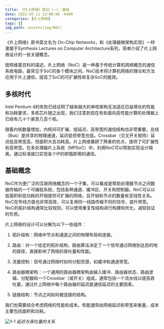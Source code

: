```yaml
---
title: 《片上网络》笔记（一）：基础
date: 2022-05-11 13:08:00 -0400
categories: [片上网络]
tags: []
img_path: /assets/img/NOC/
---
```


《片上网络》原书英文名为 *On-Chip Networks*，和《处理器微架构实现》一样隶属于Synthesis Lectures on Computer Architecture系列，简单介绍了片上网络设计的一些关键概念。

按照维基百科的描述，片上网络（NoC）是一种基于传统计算机网络概念的通信系统电路，最常见于SoC的各个模块之间，NoC技术将计算机网络的理论和方法应用于片上通信，提高了SoC的可扩展性和复杂SoC的能效。

## 多核时代

Intel Pentium 4的失败已经证明了越来越大的单核架构无法适应日益增长的性能和功耗要求，多核芯片随之出现，我们注意到现在有些面向高性能计算的处理器上已经有几十个甚至几百个核。

随着内核数量增加，内核间可扩展、低延迟、高带宽的通信结构也非常重要。总线（Bus）是共享的物理通道，延迟低但带宽也低。Crossbar（交叉开关矩阵）延迟低且带宽高，但面积大且功耗高。片上网络兼顾了两者的优点，提供了可扩展性和高带宽。在多处理器片上系统（MPSoC）中，利用NoC可以帮助实现设计隔离，通过标准接口实现各个IP的即插即用的通信。

## 基础概念

NoC作为更广泛的互联网络概念的一个子集，可以看成是帮助处理器节点之间数据传输的一个可编程系统，包括各种通道、缓冲区、开关和控制器。NoC可以以低面积和低功耗的开销提供可扩展的网络，且开销和节点的数量有亚线性关系。NoC在布线方面也非常高效，可以复用同一线路传输不同的信号，提升带宽。NoC的拓扑结构通常比较规则，可以使用重复性结构进行构建和优化，减轻验证的负担。

片上网络的设计可以分解为以下一些组件：

1. 拓扑结构：网络中节点和通道之间的物理布局和连接。

1. 路由：对一个给定的拓扑结构，路由算法决定了一个信号通过网络到达目的地的路径，直接影响了网络的吞吐量和性能。

1. 流量控制：信号通过网络时如何分配资源，如缓冲和通道带宽。

1. 路由器微架构：一个通用的路由器微架构由输入缓冲、路由器状态、路由逻辑、分配器和一个Crossbar（或开关）组成，通常包括一个流水线以提高吞吐量，通过片上网络中每个路由器的延迟是通信延迟的主要因素。

1. 链接结构：节点之间如何被连接的结构。

我们也需要综合考虑网络的性能和成本。性能通常由网络延迟和带宽来衡量，成本主要包括面积和功耗。

![1-1](1-1.png)
_延迟与吞吐量的关系_
